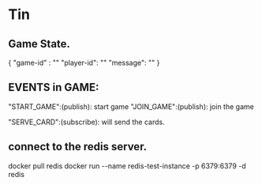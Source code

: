 # Tin



## Game State.

{
    "game-id" : ""
    "player-id": ""
    "message": "" 
}

## EVENTS in GAME:


"START_GAME":(publish): start game
"JOIN_GAME":(publish): join the game

"SERVE_CARD":(subscribe): will send the cards.



## connect to the redis server.

docker pull redis
docker run --name redis-test-instance -p 6379:6379 -d redis
